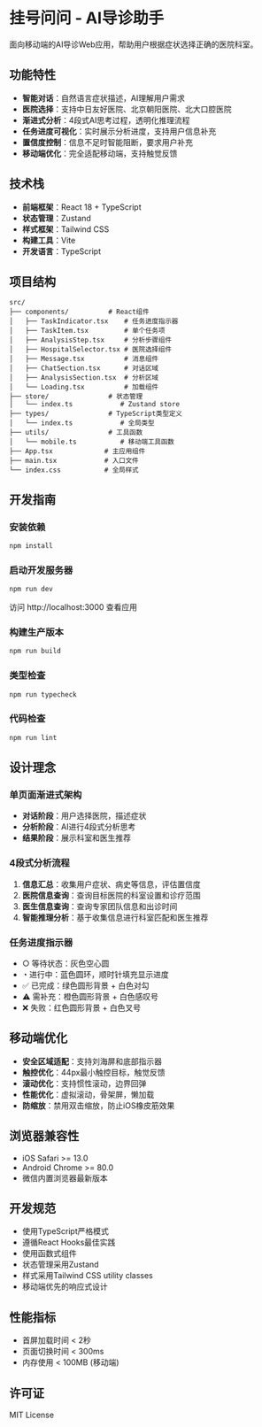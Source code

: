 # 挂号问问 - AI导诊助手

面向移动端的AI导诊Web应用，帮助用户根据症状选择正确的医院科室。

## 功能特性

- **智能对话**：自然语言症状描述，AI理解用户需求
- **医院选择**：支持中日友好医院、北京朝阳医院、北大口腔医院
- **渐进式分析**：4段式AI思考过程，透明化推理流程
- **任务进度可视化**：实时展示分析进度，支持用户信息补充
- **置信度控制**：信息不足时智能阻断，要求用户补充
- **移动端优化**：完全适配移动端，支持触觉反馈

## 技术栈

- **前端框架**：React 18 + TypeScript
- **状态管理**：Zustand
- **样式框架**：Tailwind CSS
- **构建工具**：Vite
- **开发语言**：TypeScript

## 项目结构

```
src/
├── components/          # React组件
│   ├── TaskIndicator.tsx    # 任务进度指示器
│   ├── TaskItem.tsx         # 单个任务项
│   ├── AnalysisStep.tsx     # 分析步骤组件
│   ├── HospitalSelector.tsx # 医院选择组件
│   ├── Message.tsx          # 消息组件
│   ├── ChatSection.tsx      # 对话区域
│   ├── AnalysisSection.tsx  # 分析区域
│   └── Loading.tsx          # 加载组件
├── store/               # 状态管理
│   └── index.ts            # Zustand store
├── types/               # TypeScript类型定义
│   └── index.ts            # 全局类型
├── utils/               # 工具函数
│   └── mobile.ts           # 移动端工具函数
├── App.tsx             # 主应用组件
├── main.tsx            # 入口文件
└── index.css           # 全局样式
```

## 开发指南

### 安装依赖

```bash
npm install
```

### 启动开发服务器

```bash
npm run dev
```

访问 http://localhost:3000 查看应用

### 构建生产版本

```bash
npm run build
```

### 类型检查

```bash
npm run typecheck
```

### 代码检查

```bash
npm run lint
```

## 设计理念

### 单页面渐进式架构

- **对话阶段**：用户选择医院，描述症状
- **分析阶段**：AI进行4段式分析思考
- **结果阶段**：展示科室和医生推荐

### 4段式分析流程

1. **信息汇总**：收集用户症状、病史等信息，评估置信度
2. **医院信息查询**：查询目标医院的科室设置和诊疗范围
3. **医生信息查询**：查询专家团队信息和出诊时间
4. **智能推理分析**：基于收集信息进行科室匹配和医生推荐

### 任务进度指示器

- ○ 等待状态：灰色空心圆
- ◔ 进行中：蓝色圆环，顺时针填充显示进度
- ✅ 已完成：绿色圆形背景 + 白色对勾
- ⚠️ 需补充：橙色圆形背景 + 白色感叹号
- ❌ 失败：红色圆形背景 + 白色叉号

## 移动端优化

- **安全区域适配**：支持刘海屏和底部指示器
- **触控优化**：44px最小触控目标，触觉反馈
- **滚动优化**：支持惯性滚动，边界回弹
- **性能优化**：虚拟滚动，骨架屏，懒加载
- **防缩放**：禁用双击缩放，防止iOS橡皮筋效果

## 浏览器兼容性

- iOS Safari >= 13.0
- Android Chrome >= 80.0
- 微信内置浏览器最新版本

## 开发规范

- 使用TypeScript严格模式
- 遵循React Hooks最佳实践
- 使用函数式组件
- 状态管理采用Zustand
- 样式采用Tailwind CSS utility classes
- 移动端优先的响应式设计

## 性能指标

- 首屏加载时间 < 2秒
- 页面切换时间 < 300ms
- 内存使用 < 100MB (移动端)

## 许可证

MIT License